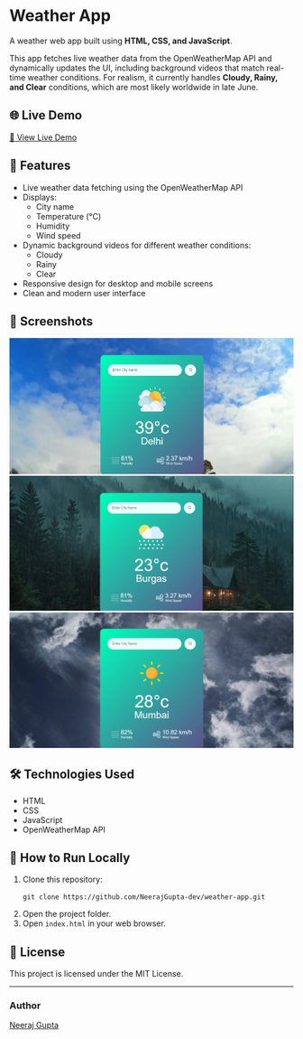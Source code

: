 # Weather App

A weather web app built using **HTML, CSS, and JavaScript**.

This app fetches live weather data from the OpenWeatherMap API and dynamically updates the UI, including background videos that match real-time weather conditions. For realism, it currently handles **Cloudy, Rainy, and Clear** conditions, which are most likely worldwide in late June.

## 🌐 Live Demo

[🔗 View Live Demo](https://weather-app-ten-flame-90.vercel.app/) <!-- replace # with your deployed link if available -->

## 🚀 Features

- Live weather data fetching using the OpenWeatherMap API
- Displays:
  - City name
  - Temperature (°C)
  - Humidity
  - Wind speed
- Dynamic background videos for different weather conditions:
  - Cloudy
  - Rainy
  - Clear
- Responsive design for desktop and mobile screens
- Clean and modern user interface

## 📸 Screenshots

<!-- Add actual screenshot file paths if you have them -->
![Weather App Screenshot - Cloudy](images/screenshot-cloudy.png)
![Weather App Screenshot - Rainy](images/screenshot-rainy.png)
![Weather App Screenshot - Clear](images/screenshot-clear.png)

## 🛠️ Technologies Used

- HTML
- CSS
- JavaScript
- OpenWeatherMap API

## 📂 How to Run Locally

1. Clone this repository:
    ```
    git clone https://github.com/NeerajGupta-dev/weather-app.git
    ```
2. Open the project folder.
3. Open `index.html` in your web browser.

## 📜 License

This project is licensed under the MIT License.

---

### Author

[Neeraj Gupta](https://www.linkedin.com/in/neeraj-gupta-dev/)
